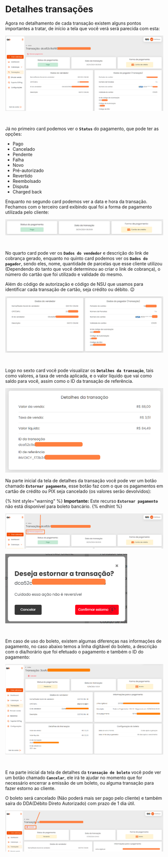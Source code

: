 # Detalhes transações

Agora no detalhamento de cada transação existem alguns pontos importantes a tratar, de início a tela que você verá será parecida com esta:

![](/assets/prints/transacoes_menu_detalhe_transacao.png)

<br>

Já no primeiro card podemos ver o **`Status`** do pagamento, que pode ter as opções: 

- Pago
- Cancelado
- Pendente
- Falha
- Novo
- Pré-autorizado
- Revertido
- Reembolsado
- Disputa
- Charged back

Enquanto no segundo card podemos ver a data e hora da transação. Fechamos com o terceiro card exibindo qual foi a forma de pagamento utilizada pelo cliente:

![](/assets/prints/transacoes_menu_detalhe_transacao_card_123.png)

<br>

No quarto card pode ver os **`Dados do vendedor`** e descrição do link de cobrança gerado, enquanto no quinto card podemos ver os **`Dados do pagador`**, sendo eles, nome, quantidade de parcelas que esse cliente utilizou (Dependendo do tanto que você determinou ao criar o link de cobrança), o número do cartão que foi utilizado e validade do mesmo. 

Além do código de autorização e código de NSU que usamos para identificar cada transação de cartão, seja crédito ou débito. 😉

![](/assets/prints/transacoes_menu_detalhe_transacao_card_4_e_5.png)

<br>

Logo no sexto card você pode visualizar os **`Detalhes da transação`**, tais como valores, a taxa de venda aplicada, e o valor líquido que vai como saldo para você, assim como o ID da transação de referência.

![](/assets/prints/transacoes_menu_detalhe_transacao_card_6.png)

Na parte inicial da tela de detalhes da transação você pode ver um botão chamado **`Estornar pagamento`**, esse botão faz com o que os pagamentos em cartão de crédito ou PIX seja cancelado (os valores serão devolvidos):

{% hint style="warning" %}
**Importante:** Este recurso **`Estornar pagamento`** não está disponível para boleto bancário.
{% endhint %}

![](/assets/prints/transacoes_menu_detalhe_transacao_btn_estorno.png)

![](/assets/prints/transacoes_menu_detalhe_transacao_btn_estorno_1.png)

<br>

Em caso de uso do boleto, existem algumas diferenças nas informações de pagamento, no caso abaixo temos a linha digitável do boleto, a descrição com o dia/horário que foi efetuado o pagamento e também o ID do pagamento:

![](/assets/prints/transacoes_menu_detalhe_transacao_boleto.png)

<br>

E na parte inicial da tela de detalhes da **`transação de boleto`** você pode ver um botão chamado **`Cancelar`**, ele irá te ajudar no momento que for necessário encerrar a emissão de um boleto, ou alguma transação para fazer estorno ao cliente.

O boleto será cancelado (Não poderá mais ser pago pelo cliente) e também saíra do DDA(Débito Direto Autorizado) com prazo de 1 dia útil.

![](/assets/prints/transacoes_menu_detalhe_transacao_boleto_2.png)